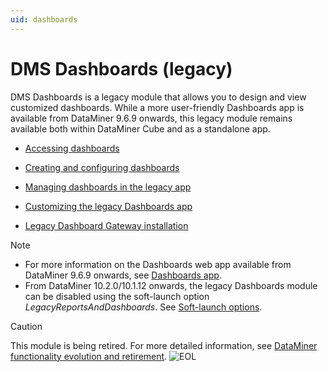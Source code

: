 ```yaml
---
uid: dashboards
---
```


# DMS Dashboards (legacy)

DMS Dashboards is a legacy module that allows you to design and view customized dashboards. While a more user-friendly Dashboards app is available from DataMiner 9.6.9 onwards, this legacy module remains available both within DataMiner Cube and as a standalone app.

- [Accessing dashboards](xref:Accessing_dashboards)

- [Creating and configuring dashboards](xref:Creating_and_configuring_dashboards1#creating-and-configuring-dashboards)

- [Managing dashboards in the legacy app](xref:Managing_dashboards_in_the_legacy_app)

- [Customizing the legacy Dashboards app](xref:Customizing_the_legacy_Dashboards_app)

- [Legacy Dashboard Gateway installation](xref:Legacy_Dashboard_Gateway_installation)

> [!NOTE]
>
> - For more information on the Dashboards web app available from DataMiner 9.6.9 onwards, see [Dashboards app](xref:newR_D#dashboards-app).
> - From DataMiner 10.2.0/10.1.12 onwards, the legacy Dashboards module can be disabled using the soft-launch option *LegacyReportsAndDashboards*. See [Soft-launch options](xref:SoftLaunchOptions).

> [!CAUTION]
> This module is being retired. For more detailed information, see [DataMiner functionality evolution and retirement](xref:Software_support_life_cycles#dataminer-functionality-evolution-and-retirement). ![EOL](~/user-guide/images/EOL_Duo.png)
